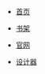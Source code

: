 * [首页](https://fanzouguo.github.io/dev/#/)

* [书架](/home.md)

* [官网](https://www.smpoo.com ':crossorgin')


* [设计器](#/#md)

